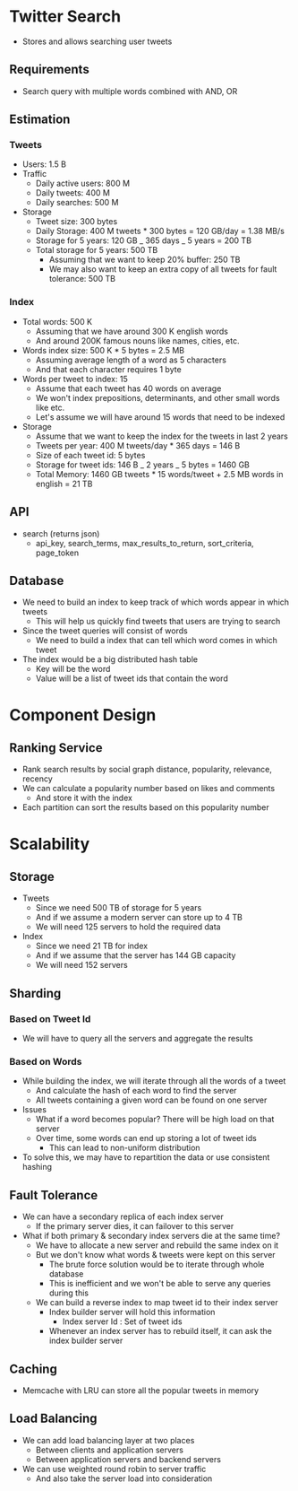 # Twitter Search

-   Stores and allows searching user tweets

## Requirements

-   Search query with multiple words combined with AND, OR

## Estimation

### Tweets

-   Users: 1.5 B
-   Traffic
    -   Daily active users: 800 M
    -   Daily tweets: 400 M
    -   Daily searches: 500 M
-   Storage
    -   Tweet size: 300 bytes
    -   Daily Storage: 400 M tweets \* 300 bytes = 120 GB/day = 1.38 MB/s
    -   Storage for 5 years: 120 GB _ 365 days _ 5 years = 200 TB
    -   Total storage for 5 years: 500 TB
        -   Assuming that we want to keep 20% buffer: 250 TB
        -   We may also want to keep an extra copy of all tweets for fault tolerance: 500 TB

### Index

-   Total words: 500 K
    -   Assuming that we have around 300 K english words
    -   And around 200K famous nouns like names, cities, etc.
-   Words index size: 500 K \* 5 bytes = 2.5 MB
    -   Assuming average length of a word as 5 characters
    -   And that each character requires 1 byte
-   Words per tweet to index: 15
    -   Assume that each tweet has 40 words on average
    -   We won't index prepositions, determinants, and other small words like etc.
    -   Let's assume we will have around 15 words that need to be indexed
-   Storage
    -   Assume that we want to keep the index for the tweets in last 2 years
    -   Tweets per year: 400 M tweets/day \* 365 days = 146 B
    -   Size of each tweet id: 5 bytes
    -   Storage for tweet ids: 146 B _ 2 years _ 5 bytes = 1460 GB
    -   Total Memory: 1460 GB tweets \* 15 words/tweet + 2.5 MB words in english = 21 TB

## API

-   search (returns json)
    -   api_key, search_terms, max_results_to_return, sort_criteria, page_token

## Database

-   We need to build an index to keep track of which words appear in which tweets
    -   This will help us quickly find tweets that users are trying to search
-   Since the tweet queries will consist of words
    -   We need to build a index that can tell which word comes in which tweet
-   The index would be a big distributed hash table
    -   Key will be the word
    -   Value will be a list of tweet ids that contain the word

# Component Design

## Ranking Service

-   Rank search results by social graph distance, popularity, relevance, recency
-   We can calculate a popularity number based on likes and comments
    -   And store it with the index
-   Each partition can sort the results based on this popularity number

# Scalability

## Storage

-   Tweets
    -   Since we need 500 TB of storage for 5 years
    -   And if we assume a modern server can store up to 4 TB
    -   We will need 125 servers to hold the required data
-   Index
    -   Since we need 21 TB for index
    -   And if we assume that the server has 144 GB capacity
    -   We will need 152 servers

## Sharding

### Based on Tweet Id

-   We will have to query all the servers and aggregate the results

### Based on Words

-   While building the index, we will iterate through all the words of a tweet
    -   And calculate the hash of each word to find the server
    -   All tweets containing a given word can be found on one server
-   Issues
    -   What if a word becomes popular? There will be high load on that server
    -   Over time, some words can end up storing a lot of tweet ids
        -   This can lead to non-uniform distribution
-   To solve this, we may have to repartition the data or use consistent hashing

## Fault Tolerance

-   We can have a secondary replica of each index server
    -   If the primary server dies, it can failover to this server
-   What if both primary & secondary index servers die at the same time?
    -   We have to allocate a new server and rebuild the same index on it
    -   But we don't know what words & tweets were kept on this server
        -   The brute force solution would be to iterate through whole database
        -   This is inefficient and we won't be able to serve any queries during this
    -   We can build a reverse index to map tweet id to their index server
        -   Index builder server will hold this information
            -   Index server Id : Set of tweet ids
        -   Whenever an index server has to rebuild itself, it can ask the index builder server

## Caching

-   Memcache with LRU can store all the popular tweets in memory

## Load Balancing

-   We can add load balancing layer at two places
    -   Between clients and application servers
    -   Between application servers and backend servers
-   We can use weighted round robin to server traffic
    -   And also take the server load into consideration
